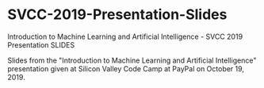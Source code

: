 # SVCC-2019-Presentation-Slides
Introduction to Machine Learning and Artificial Intelligence - SVCC 2019 Presentation SLIDES

Slides from the "Introduction to Machine Learning and Artificial Intelligence" presentation given at Silicon Valley Code Camp at PayPal on October 19, 2019.
